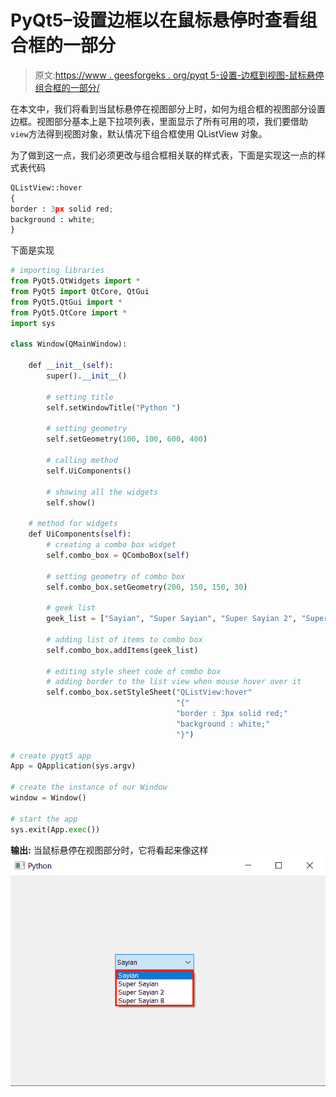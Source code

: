 # PyQt5–设置边框以在鼠标悬停时查看组合框的一部分

> 原文:[https://www . geesforgeks . org/pyqt 5-设置-边框到视图-鼠标悬停组合框的一部分/](https://www.geeksforgeeks.org/pyqt5-setting-border-to-view-part-of-combobox-on-mouse-hover/)

在本文中，我们将看到当鼠标悬停在视图部分上时，如何为组合框的视图部分设置边框。视图部分基本上是下拉项列表，里面显示了所有可用的项，我们要借助`view`方法得到视图对象，默认情况下组合框使用 QListView 对象。

为了做到这一点，我们必须更改与组合框相关联的样式表，下面是实现这一点的样式表代码

```py
QListView::hover
{
border : 3px solid red;
background : white;
}

```

下面是实现

```py
# importing libraries
from PyQt5.QtWidgets import * 
from PyQt5 import QtCore, QtGui
from PyQt5.QtGui import * 
from PyQt5.QtCore import * 
import sys

class Window(QMainWindow):

    def __init__(self):
        super().__init__()

        # setting title
        self.setWindowTitle("Python ")

        # setting geometry
        self.setGeometry(100, 100, 600, 400)

        # calling method
        self.UiComponents()

        # showing all the widgets
        self.show()

    # method for widgets
    def UiComponents(self):
        # creating a combo box widget
        self.combo_box = QComboBox(self)

        # setting geometry of combo box
        self.combo_box.setGeometry(200, 150, 150, 30)

        # geek list
        geek_list = ["Sayian", "Super Sayian", "Super Sayian 2", "Super Sayian B"]

        # adding list of items to combo box
        self.combo_box.addItems(geek_list)

        # editing style sheet code of combo box
        # adding border to the list view when mouse hover over it
        self.combo_box.setStyleSheet("QListView:hover"
                                     "{"
                                     "border : 3px solid red;"
                                     "background : white;"
                                     "}")

# create pyqt5 app
App = QApplication(sys.argv)

# create the instance of our Window
window = Window()

# start the app
sys.exit(App.exec())
```

**输出:**
当鼠标悬停在视图部分时，它将看起来像这样
![](img/23578a26e7bbbcac751a37f888dd8715.png)